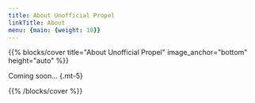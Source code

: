 ```yaml
---
title: About Unofficial Propel
linkTitle: About
menu: {main: {weight: 10}}
---
```


{{% blocks/cover title="About Unofficial Propel" image_anchor="bottom" height="auto" %}}

Coming soon...
{.mt-5}

{{% /blocks/cover %}}